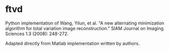 # ftvd
Python implementation of Wang, Yilun, et al. "A new alternating minimization algorithm for total variation image reconstruction." SIAM Journal on Imaging Sciences 1.3 (2008): 248-272.

Adapted directly from Matlab implementation written by authors.
